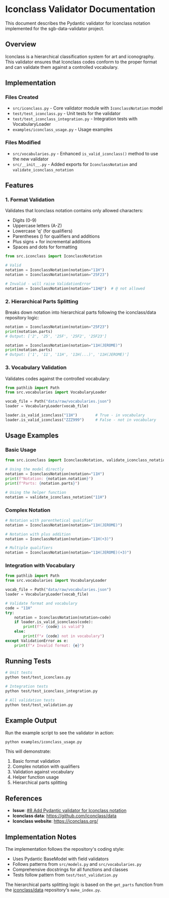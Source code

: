 # Iconclass Validator Documentation

This document describes the Pydantic validator for Iconclass notation implemented for the sgb-data-validator project.

## Overview

Iconclass is a hierarchical classification system for art and iconography. This validator ensures that Iconclass codes conform to the proper format and can validate them against a controlled vocabulary.

## Implementation

### Files Created

- `src/iconclass.py` - Core validator module with `IconclassNotation` model
- `test/test_iconclass.py` - Unit tests for the validator
- `test/test_iconclass_integration.py` - Integration tests with VocabularyLoader
- `examples/iconclass_usage.py` - Usage examples

### Files Modified

- `src/vocabularies.py` - Enhanced `is_valid_iconclass()` method to use the new validator
- `src/__init__.py` - Added exports for `IconclassNotation` and `validate_iconclass_notation`

## Features

### 1. Format Validation

Validates that Iconclass notation contains only allowed characters:
- Digits (0-9)
- Uppercase letters (A-Z)
- Lowercase 'q' (for qualifiers)
- Parentheses () for qualifiers and additions
- Plus signs + for incremental additions
- Spaces and dots for formatting

```python
from src.iconclass import IconclassNotation

# Valid
notation = IconclassNotation(notation="11H")
notation = IconclassNotation(notation="25F23")

# Invalid - will raise ValidationError
notation = IconclassNotation(notation="11H@")  # @ not allowed
```

### 2. Hierarchical Parts Splitting

Breaks down notation into hierarchical parts following the iconclass/data repository logic:

```python
notation = IconclassNotation(notation="25F23")
print(notation.parts)
# Output: ['2', '25', '25F', '25F2', '25F23']

notation = IconclassNotation(notation="11H(JEROME)")
print(notation.parts)
# Output: ['1', '11', '11H', '11H(...)', '11H(JEROME)']
```

### 3. Vocabulary Validation

Validates codes against the controlled vocabulary:

```python
from pathlib import Path
from src.vocabularies import VocabularyLoader

vocab_file = Path("data/raw/vocabularies.json")
loader = VocabularyLoader(vocab_file)

loader.is_valid_iconclass("11H")        # True - in vocabulary
loader.is_valid_iconclass("ZZZ999")     # False - not in vocabulary
```

## Usage Examples

### Basic Usage

```python
from src.iconclass import IconclassNotation, validate_iconclass_notation

# Using the model directly
notation = IconclassNotation(notation="11H")
print(f"Notation: {notation.notation}")
print(f"Parts: {notation.parts}")

# Using the helper function
notation = validate_iconclass_notation("11H")
```

### Complex Notation

```python
# Notation with parenthetical qualifier
notation = IconclassNotation(notation="11H(JEROME)")

# Notation with plus addition
notation = IconclassNotation(notation="11H(+3)")

# Multiple qualifiers
notation = IconclassNotation(notation="11H(JEROME)(+3)")
```

### Integration with Vocabulary

```python
from pathlib import Path
from src.vocabularies import VocabularyLoader

vocab_file = Path("data/raw/vocabularies.json")
loader = VocabularyLoader(vocab_file)

# Validate format and vocabulary
code = "11H"
try:
    notation = IconclassNotation(notation=code)
    if loader.is_valid_iconclass(code):
        print(f"✓ {code} is valid")
    else:
        print(f"✗ {code} not in vocabulary")
except ValidationError as e:
    print(f"✗ Invalid format: {e}")
```

## Running Tests

```bash
# Unit tests
python test/test_iconclass.py

# Integration tests
python test/test_iconclass_integration.py

# All validation tests
python test/test_validation.py
```

## Example Output

Run the example script to see the validator in action:

```bash
python examples/iconclass_usage.py
```

This will demonstrate:
1. Basic format validation
2. Complex notation with qualifiers
3. Validation against vocabulary
4. Helper function usage
5. Hierarchical parts splitting

## References

- **Issue**: [#8 Add Pydantic validator for Iconclass notation](https://github.com/Stadt-Geschichte-Basel/sgb-data-validator/issues/8)
- **Iconclass data**: https://github.com/iconclass/data
- **Iconclass website**: https://iconclass.org/

## Implementation Notes

The implementation follows the repository's coding style:
- Uses Pydantic BaseModel with field validators
- Follows patterns from `src/models.py` and `src/vocabularies.py`
- Comprehensive docstrings for all functions and classes
- Tests follow pattern from `test/test_validation.py`

The hierarchical parts splitting logic is based on the `get_parts` function from the [iconclass/data](https://github.com/iconclass/data) repository's `make_index.py`.
